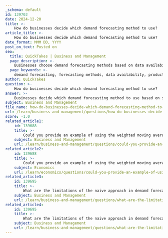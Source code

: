 ```yaml
---
_schema: default
id: 139703
date: 2024-12-20
title: >-
    How do businesses decide which demand forecasting method to use?
article_title: >-
    How do businesses decide which demand forecasting method to use?
date_format: MMM DD, YYYY
post_on_text: Posted on
seo:
  title: QuickTakes | Business and Management
  page_description: >-
    Businesses choose demand forecasting methods based on data availability, product characteristics, forecasting time frames, market complexity, cost, expertise of forecasters, business goals, and technological capabilities to ensure effective predictions.
  page_keywords: >-
    demand forecasting, forecasting methods, data availability, product nature, forecasting horizon, market complexity, cost considerations, expertise, business objectives, technological capabilities
author: QuickTakes
question: >-
    How do businesses decide which demand forecasting method to use?
answer: >-
    Businesses decide which demand forecasting method to use based on several key factors that influence the accuracy and reliability of their predictions. Here are the primary considerations:\n\n1. **Type of Data Available**: The choice of forecasting method often depends on the types of data a business has access to. Historical sales data is crucial, as it provides a foundation for quantitative methods. Additionally, market trends, economic indicators, and customer demographics can enhance forecast accuracy.\n\n2. **Nature of the Product**: Different products may require different forecasting approaches. For instance, seasonal products may benefit from methods that account for seasonality, while stable products might be forecasted using simpler techniques like moving averages.\n\n3. **Forecasting Horizon**: The time frame for the forecast (short-term vs. long-term) can influence the method chosen. Short-term forecasts may rely more on quantitative methods like moving averages or exponential smoothing, while long-term forecasts might incorporate qualitative insights and market trends.\n\n4. **Complexity of the Market**: In highly dynamic markets, businesses may need to adopt more sophisticated forecasting techniques that can adapt to rapid changes, such as advanced statistical models or machine learning algorithms.\n\n5. **Cost Considerations**: The costs associated with implementing a particular forecasting method can also play a role. Businesses must weigh the benefits of improved accuracy against the costs of data collection and analysis.\n\n6. **Experience and Expertise**: The knowledge and skills of the demand forecaster can significantly impact the choice of method. Experienced forecasters may be more adept at selecting and applying complex models, while less experienced teams might opt for simpler, more straightforward approaches.\n\n7. **Business Objectives**: The specific goals of the business, such as inventory management, production planning, or customer satisfaction, can dictate the most appropriate forecasting method. For example, a business focused on minimizing stockouts may prioritize accuracy in short-term forecasts.\n\n8. **Technological Capabilities**: The availability of analytical tools and software can also influence the choice of forecasting methods. Businesses with access to advanced analytics may be able to utilize more complex models that require significant computational resources.\n\nIn summary, businesses must consider a combination of data availability, product characteristics, forecasting horizon, market complexity, cost, expertise, objectives, and technological capabilities when deciding on a demand forecasting method. By carefully evaluating these factors, they can select the most suitable approach to meet their forecasting needs effectively.
subject: Business and Management
file_name: how-do-businesses-decide-which-demand-forecasting-method-to-use.md
url: /learn/business-and-management/questions/how-do-businesses-decide-which-demand-forecasting-method-to-use
score: -1.0
related_article1:
    id: 139688
    title: >-
        Could you provide an example of using the weighted moving average in demand forecasting?
    subject: Business and Management
    url: /learn/business-and-management/questions/could-you-provide-an-example-of-using-the-weighted-moving-average-in-demand-forecasting
related_article2:
    id: 139688
    title: >-
        Could you provide an example of using the weighted moving average in demand forecasting?
    subject: Economics
    url: /learn/economics/questions/could-you-provide-an-example-of-using-the-weighted-moving-average-in-demand-forecasting
related_article3:
    id: 139695
    title: >-
        What are the limitations of the naive approach in demand forecasting?
    subject: Business and Management
    url: /learn/business-and-management/questions/what-are-the-limitations-of-the-naive-approach-in-demand-forecasting
related_article4:
    id: 139695
    title: >-
        What are the limitations of the naive approach in demand forecasting?
    subject: Business and Management
    url: /learn/business-and-management/questions/what-are-the-limitations-of-the-naive-approach-in-demand-forecasting
---
```


&nbsp;